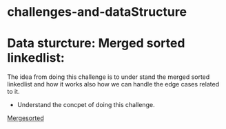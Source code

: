 # challenges-and-dataStructure
# Data sturcture: Merged sorted linkedlist:
The idea from doing this challenge is to under stand the merged sorted linkedlist and how it works also how we can handle the edge cases
related to it.

- Understand the concpet of doing this challenge.
  
[Mergesorted](https://github.com/OmarAmjad310/challenges-and-dataStructure/blob/linkedlist-Merge-Sorted/Data%20Sturctures/Merged%20sort%20linkedlist/doc/megreSorted%20.png)
